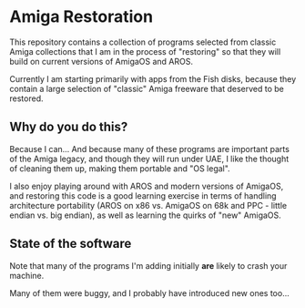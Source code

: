 
Amiga Restoration
=================

This repository contains a collection of programs selected from classic Amiga collections
that I am in the process of "restoring" so that they will build on current versions of AmigaOS
and AROS.

Currently I am starting primarily with apps from the Fish disks, because they contain a large
selection of "classic" Amiga freeware that deserved to be restored.

Why do you do this?
-------------------

Because I can... And because many of these programs are important parts of the Amiga legacy,
and though they will run under UAE, I like the thought of cleaning them up, making them
portable and "OS legal".

I also enjoy playing around with AROS and modern versions of AmigaOS, and restoring this code
is a good learning exercise in terms of handling architecture portability (AROS on x86 vs.
AmigaOS on 68k and PPC - little endian vs. big endian), as well as learning the quirks of
"new" AmigaOS.

State of the software
---------------------

Note that many of the programs I'm adding initially **are** likely to crash your machine.

Many of them were buggy, and I probably have introduced new ones too...

